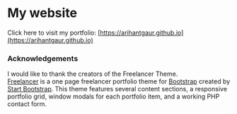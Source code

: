 # My website

Click here to visit my portfolio: [https://arihantgaur.github.io](https://arihantgaur.github.io)

### Acknowledgements

I would like to thank the creators of the Freelancer Theme. 
<br>[Freelancer](http://startbootstrap.com/template-overviews/freelancer/) is a one page freelancer portfolio theme for [Bootstrap](http://getbootstrap.com/) created by [Start Bootstrap](http://startbootstrap.com/). This theme features several content sections, a responsive portfolio grid, window modals for each portfolio item, and a working PHP contact form.
